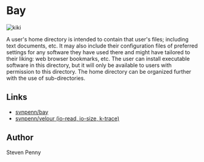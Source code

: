 Bay
============
![kiki][1]

A user's home directory is intended to contain that user's files; including
text documents, etc. It may also include their configuration files of
preferred settings for any software they have used there and might have
tailored to their liking: web browser bookmarks, etc. The user can install
executable software in this directory, but it will only be available to users
with permission to this directory. The home directory can be organized further
with the use of sub-directories.

Links
------------------
- [svnpenn/bay][2]
- [svnpenn/velour (io-read, io-size, k-trace)][3]

Author
------------
Steven Penny

[protocol is needed for image to render]::
[1]:https://raw.githubusercontent.com/svnpenn/bay/master/bay.jpg
[2]:https://github.com/svnpenn/bay
[3]:https://github.com/svnpenn/velour
